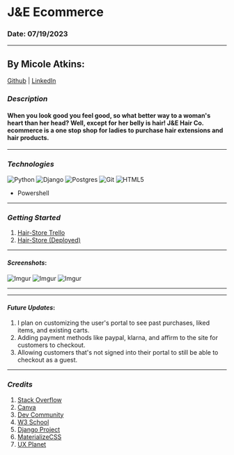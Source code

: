 # J&E Ecommerce

### Date: 07/19/2023

---

## By Micole Atkins:

[Github](https://github.com/micoleatkins) |
[LinkedIn](https://www.linkedin.com/in/micoleatkins/)

### **_Description_**

#### When you look good you feel good, so what better way to a woman's heart than her head? Well, except for her belly is hair! J&E Hair Co. ecommerce is a one stop shop for ladies to purchase hair extensions and hair products.

---

### **_Technologies_**

![Python](https://img.shields.io/badge/python-3670A0?style=for-the-badge&logo=python&logoColor=ffdd54)
![Django](https://img.shields.io/badge/django-%23092E20.svg?style=for-the-badge&logo=django&logoColor=white)
![Postgres](https://img.shields.io/badge/postgres-%23316192.svg?style=for-the-badge&logo=postgresql&logoColor=white)
![Git](https://img.shields.io/badge/git-%23F05033.svg?style=for-the-badge&logo=git&logoColor=white)
![HTML5](https://img.shields.io/badge/html5-%23E34F26.svg?style=for-the-badge&logo=html5&logoColor=white)

- Powershell

---

### **_Getting Started_**

1. [Hair-Store Trello](https://trello.com/b/nOvvsduE/capstone-project-je-hair-shop)
2. [Hair-Store (Deployed)]()

---

#### **_Screenshots_**:

####

![Imgur](https://i.imgur.com/jsXPSv8.png)
![Imgur](https://i.imgur.com/5BVD2HK.png)
![Imgur](https://i.imgur.com/M3cyqOP.png)

---

---

#### **_Future Updates_**:

1. I plan on customizing the user's portal to see past purchases, liked items, and existing carts.
2. Adding payment methods like paypal, klarna, and affirm to the site for customers to checkout.
3. Allowing customers that's not signed into their portal to still be able to checkout as a guest.

---

### **_Credits_**

1. [Stack Overflow](https://www.stackoverflow.com/)
2. [Canva](https://www.canva.com)
3. [Dev Community](https://dev.to/)
4. [W3 School](https://www.w3schools.com/w3css/w3css_input.asp)
5. [Django Project](https://docs.djangoproject.com/en/4.2/ref/models/fields/)
6. [MaterializeCSS](https://materializecss.com/)
7. [UX Planet](https://uxplanet.org/how-to-create-a-shopping-cart-ui-using-html-css-e5db3cd55aa0)
